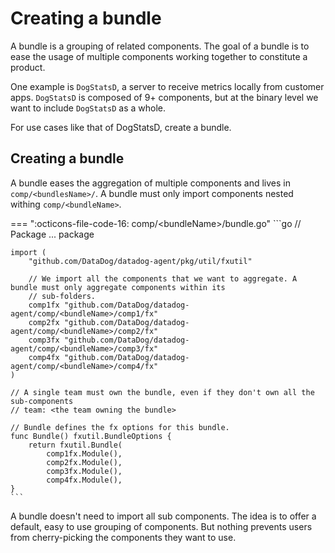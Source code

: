 # Creating a bundle

A bundle is a grouping of related components. The goal of a bundle is to ease the usage of multiple components working together to constitute a product.

One example is `DogStatsD`, a server to receive metrics locally from customer apps. `DogStatsD` is composed of 9+
components, but at the binary level we want to include `DogStatsD` as a whole.

For use cases like that of DogStatsD, create a bundle.

## Creating a bundle

A bundle eases the aggregation of multiple components and lives in `comp/<bundlesName>/`. A bundle must only import
components nested withing `comp/<bundleName>`.

=== ":octicons-file-code-16: comp/&lt;bundleName&gt;/bundle.go"
    ```go
    // Package <bundleName> ...
    package <bundleName>

    import (
        "github.com/DataDog/datadog-agent/pkg/util/fxutil"

        // We import all the components that we want to aggregate. A bundle must only aggregate components within its
        // sub-folders.
        comp1fx "github.com/DataDog/datadog-agent/comp/<bundleName>/comp1/fx"
        comp2fx "github.com/DataDog/datadog-agent/comp/<bundleName>/comp2/fx"
        comp3fx "github.com/DataDog/datadog-agent/comp/<bundleName>/comp3/fx"
        comp4fx "github.com/DataDog/datadog-agent/comp/<bundleName>/comp4/fx"
    )

    // A single team must own the bundle, even if they don't own all the sub-components
    // team: <the team owning the bundle>

    // Bundle defines the fx options for this bundle.
    func Bundle() fxutil.BundleOptions {
        return fxutil.Bundle(
            comp1fx.Module(),
            comp2fx.Module(),
            comp3fx.Module(),
            comp4fx.Module(),
    }
    ```

A bundle doesn't need to import all sub components. The idea is to offer a default, easy to use grouping of components.
But nothing prevents users from cherry-picking the components they want to use.

<!-- ## Bundle level params

TODO: write how to create level bundle params. -->
